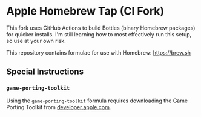 # Apple Homebrew Tap (CI Fork)

This fork uses GitHub Actions to build Bottles (binary Homebrew packages) for quicker installs. I'm still learning how to most effectively run this setup, so use at your own risk.

This repository contains formulae for use with Homebrew: https://brew.sh

## Special Instructions

### `game-porting-toolkit`

Using the `game-porting-toolkit` formula requires downloading the Game Porting Toolkit from [developer.apple.com](https://developer.apple.com/download/all/?q=game%20porting%20toolkit).
